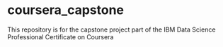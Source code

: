 # coursera_capstone
This repository is for the capstone project part of the IBM Data Science Professional Certificate on Coursera
